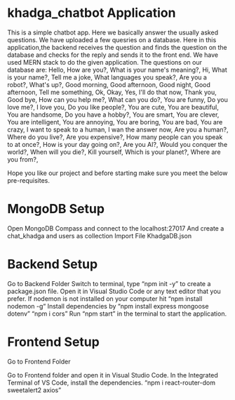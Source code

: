 # khadga_chatbot Application
This is a simple chatbot app. Here we basically answer the usually asked questions. We have uploaded a few quesries on a database. Here in this application,the backend receives the question and finds the question on the database and checks for the reply and sends it to the front end. We have used MERN stack to do the given application.
The questions on our database are:
Hello,
How are you?,
What is your name's meaning?,
Hi,
What is your name?,
Tell me a joke,
What languages you speak?,
Are you a robot?,
What's up?,
Good morning,
Good afternoon,
Good night,
Good afternoon,
Tell me something,
Ok,
Okay,
Yes,
I'll do that now,
Thank you,
Good bye,
How can you help me?,
What can you do?,
You are funny,
Do you love me?,
I love you,
Do you like people?,
You are cute,
You are beautiful,
You are handsome,
Do you have a hobby?,
You are smart,
You are clever,
You are intelligent,
You are annoying,
You are boring,
You are bad,
You are crazy,
I want to speak to a human,
I wan the answer now,
Are you a human?,
Where do you live?,
Are you expensive?,
How many people can you speak to at once?,
How is your day going on?,
Are you AI?,
Would you conquer the world?,
When will you die?,
Kill yourself,
Which is your planet?,
Where are you from?,

Hope you like our project and before starting make sure you meet the below pre-requisites.
# MongoDB Setup
Open MongoDB Compass and connect to the localhost:27017
And create a chat_khadga and users as collection
Import File KhadgaDB.json

# Backend Setup 
Go to Backend Folder
Switch to terminal, type “npm init -y” to create a package.json file.
Open it in Visual Studio Code or any text editor that you prefer.
If nodemon is not installed on your computer hit 
	“npm install nodemon -g“
Install dependencies by 
	“npm install express mongoose dotenv”
	“npm i cors”
Run “npm start” in the terminal to start the application.

# Frontend Setup
Go to Frontend Folder

Go to Frontend folder and open it in Visual Studio Code.
In the Integrated Terminal of VS Code, install the dependencies.
	“npm i react-router-dom sweetalert2 axios” 


